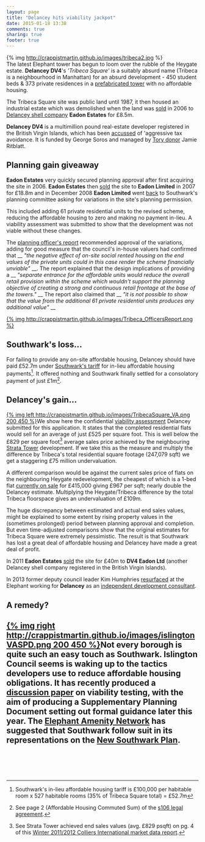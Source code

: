 ```yaml
---
layout: page
title: "Delancey hits viability jackpot"
date: 2015-01-18 13:38
comments: true
sharing: true
footer: true
---
```

{% img http://crappistmartin.github.io/images/tribeca2.jpg %}  
The latest Elephant tower has begun to loom over the rubble of the Heygate estate. __Delancey DV4__'s _'Tribeca Square'_ is a suitably absurd name (Tribeca is a neighbourhood in Manhattan) for an absurd development - 450 student beds & 373 private residences in a [prefabricated tower](http://www.london-se1.co.uk/news/view/7609) with no affordable housing. 

The Tribeca Square site was public land until 1987, it then housed an industrial estate which was demolished when the land was [sold](/images/LR_DV4Eadon2006.pdf) in 2006 to [Delancey shell company](/images/dv4.pdf) __Eadon Estates__ for £8.5m.

__Delancey DV4__ is a multimillion pound real-estate developer registered in the British Virgin Islands, which has been [accussed](http://35percent.org/images/PrivateEyeNo1311.pdf) of 'aggressive tax avoidance. It is funded by George Soros and managed by [Tory donor](http://www.independent.co.uk/news/uk/politics/party-funding-tory-coffers-benefit-from-fear-of-labour-mansion-tax-9716614.html) Jamie Ritblatt. 

## Planning gain giveaway 
__Eadon Estates__ very quickly secured planning approval after first acquiring the site in 2006. __Eadon Estates__ then [sold](/images/LR_Eadon_2007.pdf) the site to __Eadon Limited__ in 2007 for £18.8m and in December 2008 __Eadon Limited__ went [back](linktoplanningapp) to Southwark's planning committee asking for variations in the site's planning permission.

This included adding 61 private residential units to the revised scheme, reducing the affordable housing to zero and making no payment in-lieu. A viability assessment was submitted to show that the development was not viable without these changes.

The [planning officer's report](http://crappistmartin.github.io/images/Tribeca_OfficersReport.pdf) recommended approval of the variations, adding for good measure that the council's in-house valuers had confirmed that __ _"the negative effect of on-site social rented housing on the end values of the private units could in this case render the scheme financially unviable"_ __. The report explained that the design implications of providing a __ _"separate entrance for the affordable units would reduce the overall retail provision within the scheme which wouldn't support the planning objective of creating a strong and continuous retail frontage at the base of the towers."_ __
The report also claimed that __ _"it is not possible to show that the value from the additional 61 private residential units produces any additional value"_ __

[{% img http://crappistmartin.github.io/images/Tribeca_OfficersReport.png %}](http://crappistmartin.github.io/images/Tribeca_OfficersReport.pdf)

## Southwark's loss... 
For failing to provide any on-site affordable housing, Delancey should have paid £52.7m under [Southwark's tariff](http://affordable.heroku.com/images/affordablehousingspg.pdf) for in-lieu affordable housing payments[^1]. It offered nothing and Southwark finally settled for a consolatory payment of just £1m[^2]. 

## Delancey's gain...
[{% img left http://crappistmartin.github.io/images/TribecaSquare_VA.png 200 450 %}](http://crappistmartin.github.io/images/Delancey_Tribeca_ViabilityAssessment.pdf)We show here the confidential [viability assessment](http://crappistmartin.github.io/images/Delancey_Tribeca_ViabilityAssessment.pdf) Delancey submitted for this application. It states that the completed residential flats would sell for an average of just £525 per square foot. This is well below the £829 per square foot[^3] average sales price achieved by the neighbouring [Strata Tower](http://35percent.org/strata-tower/) development. If we take this as the measure and multiply the difference by Tribeca's total residential square footage (247,079 sqft) we get a staggering £75 million undervaluation.

A different comparison would be against the current sales price of flats on the neighbouring Heygate redevelopment, the cheapest of which is a 1-bed flat [currently on sale](http://www.rightmove.co.uk/new-homes-for-sale/property-48785797.html) for £415,000 giving £967 per sqft; nearly double the Delancey estimate. Multiplying the Heygate/Tribeca difference by the total Tribeca floorspace gives an undervaluation of £109m. 

The huge discrepancy between estimated and actual end sales values, might be explained to some extent by rising property values in the (sometimes prolonged) period between planning approval and completion. But even time-adjusted comparisons show that the original estimates for Tribeca Square were extremely pessimistic. The result is that Southwark has lost a great deal of affordable housing and Delancey have made a great deal of profit.

In 2011 __Eadon Estates__ [sold](/images/LandRegistry_TribecaSquare.pdf) the site for £40m to __DV4 Eadon Ltd__ (another Delancey shell company registered in the British Virgin Islands). 

In 2013 former deputy council leader Kim Humphries [resurfaced](http://35percent.org/blog/2013/12/07/kim-humphreys-exit-stage-left/) at the Elephant working for __Delancey__ as an [independent development consultant](http://carvil-ventures.co.uk/).

## A remedy?
[{% img right http://crappistmartin.github.io/images/islingtonVASPD.png 200 450 %}](http://www.islington.gov.uk/services/planning/planningpol/pol_supplement/Pages/Development-Viability-Discussion-Paper-and-Questionnaire.aspx)Not every borough is quite such an easy touch as Southwark. Islington Council seems is waking up to the tactics developers use to reduce affordable housing obligations. It has recently produced a [discussion paper](http://www.islington.gov.uk/services/planning/planningpol/pol_supplement/Pages/Development-Viability-Discussion-Paper-and-Questionnaire.aspx) on viability testing, with the aim of producing a Supplementary Planning Document setting out formal guidance later this year. The [Elephant Amenity Network](http://elephantamenity.wordpress.com) has suggested that Southwark follow suit in its representations on the [New Southwark Plan](http://www.southwark.gov.uk/info/856/planning_policy/3315/the_new_southwark_plan). 
</br>
</br>
</br>
</br>
-----------------------------------------------------------------------------
[^1]: Southwark's in-lieu affordable housing tariff is £100,000 per habitable room x 527 habitable rooms (35% of Tribeca Square total) = £52.7m

[^2]: See page 2 (Affordable Housing Commuted Sum) of the [s106 legal agreement](http://planbuild.southwark.gov.uk/documents/?GetDocument=%7b%7b%7b!kx6tQZNPCJomdoeiotHphA%3d%3d!%7d%7d%7d).

[^3]: See Strata Tower achieved end sales values (avg. £829 psqft) on pg. 4 of this [Winter 2011/2012 Colliers International market data report](http://www.colliers.com/~/media/Files/EMEA/UK/research/residential/201202-central-london-residential-market.pdf).

[^4]: See paragraph 3.6.4 of the [RICS Guidance on Viability Testing](http://www.pas.gov.uk/viability/-/journal_content/56/332612/4079553/ARTICLE).



